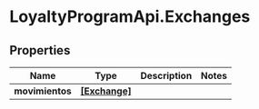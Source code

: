 # LoyaltyProgramApi.Exchanges

## Properties
Name | Type | Description | Notes
------------ | ------------- | ------------- | -------------
**movimientos** | [**[Exchange]**](Exchange.md) |  | 


